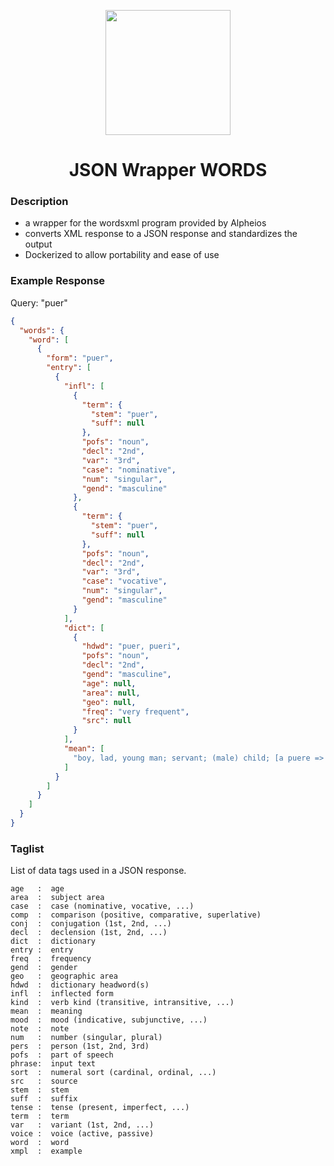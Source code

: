 <p align="center">
    <img src="https://www.latindictionary.io/static/assets/img/favicon/mstile-150x150.png" width=200 height=200/>
</p>
<h1 align="center">
    JSON Wrapper WORDS
</h1>

### Description
- a wrapper for the wordsxml program provided by Alpheios
- converts XML response to a JSON response and standardizes the output
- Dockerized to allow portability and ease of use

### Example Response
Query: "puer"

``` json
{
  "words": {
    "word": [
      {
        "form": "puer",
        "entry": [
          {
            "infl": [
              {
                "term": {
                  "stem": "puer",
                  "suff": null
                },
                "pofs": "noun",
                "decl": "2nd",
                "var": "3rd",
                "case": "nominative",
                "num": "singular",
                "gend": "masculine"
              },
              {
                "term": {
                  "stem": "puer",
                  "suff": null
                },
                "pofs": "noun",
                "decl": "2nd",
                "var": "3rd",
                "case": "vocative",
                "num": "singular",
                "gend": "masculine"
              }
            ],
            "dict": [
              {
                "hdwd": "puer, pueri",
                "pofs": "noun",
                "decl": "2nd",
                "gend": "masculine",
                "age": null,
                "area": null,
                "geo": null,
                "freq": "very frequent",
                "src": null
              }
            ],
            "mean": [
              "boy, lad, young man; servant; (male) child; [a puere => from boyhood];"
            ]
          }
        ]
      }
    ]
  }
}
```

### Taglist
List of data tags used in a JSON response.

```
age   :  age
area  :  subject area
case  :  case (nominative, vocative, ...)
comp  :  comparison (positive, comparative, superlative)
conj  :  conjugation (1st, 2nd, ...)
decl  :  declension (1st, 2nd, ...)
dict  :  dictionary
entry :  entry
freq  :  frequency
gend  :  gender
geo   :  geographic area
hdwd  :  dictionary headword(s)
infl  :  inflected form
kind  :  verb kind (transitive, intransitive, ...)
mean  :  meaning
mood  :  mood (indicative, subjunctive, ...)
note  :  note
num   :  number (singular, plural)
pers  :  person (1st, 2nd, 3rd)
pofs  :  part of speech
phrase:  input text
sort  :  numeral sort (cardinal, ordinal, ...)
src   :  source
stem  :  stem
suff  :  suffix
tense :  tense (present, imperfect, ...)
term  :  term
var   :  variant (1st, 2nd, ...)
voice :  voice (active, passive)
word  :  word
xmpl  :  example
```
